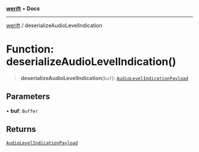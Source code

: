 [**werift**](../README.md) • **Docs**

***

[werift](../globals.md) / deserializeAudioLevelIndication

# Function: deserializeAudioLevelIndication()

> **deserializeAudioLevelIndication**(`buf`): [`AudioLevelIndicationPayload`](../type-aliases/AudioLevelIndicationPayload.md)

## Parameters

• **buf**: `Buffer`

## Returns

[`AudioLevelIndicationPayload`](../type-aliases/AudioLevelIndicationPayload.md)
